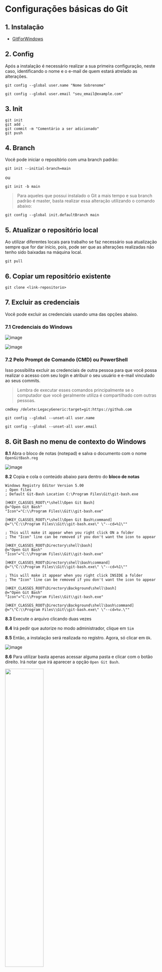 # Configurações básicas do Git

## 1. Instalação
- [GitForWindows](https://gitforwindows.org/)

## 2. Config
Após a instalação é necessário realizar a sua primeira configuração, neste caso, identificando o nome e o e-mail de quem estará atrelado as alterações.
```
git config --global user.name "Nome Sobrenome"
```
```
git config --global user.email "seu_email@example.com"
```

## 3. Init
```
git init
git add . 
git commit -m "Comentário a ser adicionado"
git push
```

## 4. Branch
Você pode iniciar o repositório com uma branch padrão:

```
git init --initial-branch=main
```
ou 
```
git init -b main
```

> Para aqueles que possui instalado o Git a mais tempo e sua branch padrão é master, basta realizar essa alteração utilizando o comando abaixo:
```
git config --global init.defaultBranch main
```


## 5. Atualizar o repositório local
Ao utilizar diferentes locais para trabalho se faz necessário sua atualização sempre que for dar início, pois, pode ser que as alterações realizadas não tenho sido baixadas na máquina local.
```
git pull
```

## 6. Copiar um repositório existente
```
git clone <link-repositorio>
```

## 7. Excluir as credenciais
Você pode excluir as credenciais usando uma das opções abaixo.

### 7.1 Credenciais do Windows

![image](https://github.com/user-attachments/assets/6ce5396a-5545-44d5-ad9b-2654a6e3447e)

![image](https://github.com/user-attachments/assets/16660faf-4b3e-4acd-8b42-46e1203d46e4)

### 7.2 Pelo Prompt de Comando (CMD) ou PowerShell

Isso possibilita excluir as credenciais de outra pessoa para que você possa realizar o acesso com seu login e atribuir o seu usuário e e-mail vinculado ao seus commits.

> Lembra de executar esses comandos principalmente se o computador que você geralmente utiliza é compartilhado com outras pessoas.

```
cmdkey /delete:LegacyGeneric:target=git:https://github.com
```
```
git config --global --unset-all user.name
```
```
git config --global --unset-all user.email
```

## 8. Git Bash no menu de contexto do Windows

**8.1** Abra o bloco de notas (notepad) e salva o documento com o nome `OpenGitBash.reg`

![image](https://github.com/user-attachments/assets/9c6e9b17-cd6e-44b9-9050-ae3f5e7fb520)

**8.2** Copia e cola o conteúdo abaixo para dentro do **bloco de notas**

```
Windows Registry Editor Version 5.00
; Open files
; Default Git-Bash Location C:\Program Files\Git\git-bash.exe

[HKEY_CLASSES_ROOT\*\shell\Open Git Bash]
@="Open Git Bash"
"Icon"="C:\\Program Files\\Git\\git-bash.exe"

[HKEY_CLASSES_ROOT\*\shell\Open Git Bash\command]
@="\"C:\\Program Files\\Git\\git-bash.exe\" \"--cd=%1\""

; This will make it appear when you right click ON a folder
; The "Icon" line can be removed if you don't want the icon to appear

[HKEY_CLASSES_ROOT\Directory\shell\bash]
@="Open Git Bash"
"Icon"="C:\\Program Files\\Git\\git-bash.exe"

[HKEY_CLASSES_ROOT\Directory\shell\bash\command]
@="\"C:\\Program Files\\Git\\git-bash.exe\" \"--cd=%1\""

; This will make it appear when you right click INSIDE a folder
; The "Icon" line can be removed if you don't want the icon to appear

[HKEY_CLASSES_ROOT\Directory\Background\shell\bash]
@="Open Git Bash"
"Icon"="C:\\Program Files\\Git\\git-bash.exe"

[HKEY_CLASSES_ROOT\Directory\Background\shell\bash\command]
@="\"C:\\Program Files\\Git\\git-bash.exe\" \"--cd=%v.\""
```

**8.3** Execute o arquivo clicando duas vezes

**8.4** Irá pedir que autorize no modo administrador, clique em `Sim`
   
<!-- ![image](https://github.com/user-attachments/assets/e2dbc61c-9377-41fb-a398-009bcd5bc8d2) -->

**8.5** Então, a instalação será realizada no registro. Agora, só clicar em `Ok`.
   
<!-- ![image](https://github.com/user-attachments/assets/7d314577-26bb-44ea-878f-2d315ebb47c6) -->
![image](https://github.com/user-attachments/assets/7d314577-26bb-44ea-878f-2d315ebb47c6)

**8.6** Para utilizar basta apenas acessar alguma pasta e clicar com o botão direito. Irá notar que irá aparecer a opção `Open Git Bash`. 

<div align="left">
  <img src="https://github.com/user-attachments/assets/d0c36ce4-09f5-4059-a5e7-8a385440f776" width="50%" />
</div>

> Nota que estou utilizando o Windows 11.


